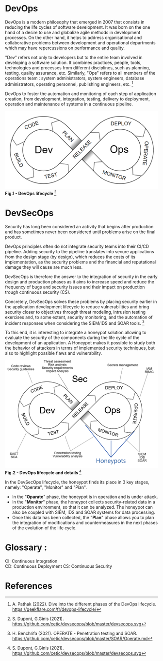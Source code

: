 # DevOps 

DevOps is a modern philosophy that emerged in 2007 that consists in reducing the life cycles of software development. It was born on the one hand of a desire to use and globalize agile methods in development processes. On the other hand, it helps to address organisational and collaborative problems between development and operational departments which may have repercussions on performance and quality.

"Dev" refers not only to developers but to the entire team involved in developing a software solution. It combines practices, people, tools, technologies and processes from different disciplines, such as planning, testing, quality assurance, etc. Similarly, "Ops" refers to all members of the operations team : system administrators, system engineers, database administrators, operating personnel, publishing engineers, etc. [^1]

DevOps to foster the automation and monitoring of each step of application creation, from development, integration, testing, delivery to deployment, operation and maintenance of systems in a continuous pipeline. 

![DevOps: Lifecycle](/IMAGES/DevOps.PNG)
<b> Fig.1 - DevOps lifecycle  </b> [^2]     

# DevSecOps

Security has long been considered an activity that begins after production and has sometimes never been considered until problems arise on the final product.

DevOps principles often do not integrate security teams into their CI/CD pipeline. Adding security to the pipeline translates into secure applications from the design stage (by design), which reduces the costs of its implementation, as the security problems and the financial and reputational damage they will cause are much less.

DevSecOps is therefore the answer to the integration of security in the early design and production phases as it aims to increase speed and reduce the frequency of bugs and security issues and their impact on production trough continuous security (CS). 

Concretely, DevSecOps solves these problems by placing security earlier in the application development lifecycle to reduce vulnerabilities and bring security closer to objectives through threat modeling, intrusion testing exercises and, to some extent, security monitoring, and the automation of incident responses when considering the SIEM/IDS and SOAR tools. [^3]

To this end, it is interesting to integrate a honeypot solution allowing to evaluate the security of the components during the life cycle of the development of an application. A Honeypot makes it possible to study both the behavior of attackers in terms of implemented security techniques, but also to highlight possible flaws and vulnerability.

![DevSecOps: Lifecycle](/IMAGES/DevSecOps.png)
<b> Fig.2 - DevOps lifecycle and details </b> [^2]     

In the DevSecOps lifecycle, the honeypot finds its place in 3 key stages, namely: "Operate", "Monitor" and "Plan".
* In the "**Oparate**" phase, the honeypot is in operation and is under attack.
* In the "**Monitor**" phase, the honeypot collects security-related data in a production environment, so that it can be analyzed. The honeypot can also be coupled with SIEM, IDS and SOAR systems for data processing.
* Once this data has been collected, the "**Plan**" phase allows you to plan the integration of modifications and countermeasures in the next phases of the evolution of the life cycle.

# Glossary :
CI: Continuous Integration  
CD: Continuous Deployment
CS: Continuous Security

# References
[^1]: A. Pathak (2022). Dive into the different phases of the DevOps lifecycle. https://geekflare.com/fr/devops-lifecycle/  
[^2]: S. Dupont, G.Ginis (2021). https://github.com/cetic/devsecops/blob/master/devsecops.svg  
[^3]: H. Benchrifa (2021). OPERATE - Penetration testing and SOAR. https://github.com/cetic/devsecops/blob/master/SOAR/Operate.md
